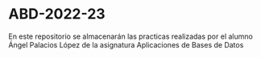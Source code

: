 # ABD-2022-23
En este repositorio se almacenarán las practicas realizadas por el alumno Ángel Palacios López de la asignatura Aplicaciones de Bases de Datos
